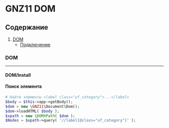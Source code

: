 # GNZ11 DOM
## Содержание
 1. [DOM](#DOM)
    + [Подключение](#DOM/Install)
    
    
### <a name="DOM"></a> DOM
***   
#### <a name="DOM/Install"></a> DOM/Install 


#### Поиск элемента
```php
# Найти элементы <label class="uf_category">...</label>
$body = $this->app->getBody();
$dom = new \GNZ11\Document\Dom();
$dom->loadHTML( $body );
$xpath = new \DOMXPath( $dom );
$Nodes = $xpath->query( '//label[@class="uf_category"]' );

``` 